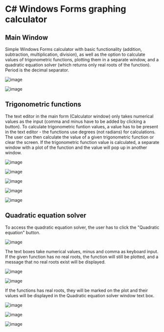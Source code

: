 # C# Windows Forms graphing calculator

## Main Window
Simple Windows Forms calculator with basic functionality (addition, subtraction, multiplication, division), as well as the option to calculate values of trigonometric functions, plotting them in a separate window, and a quadratic equation solver (which returns only real roots of the function). Period is the decimal separator.

![image](https://github.com/nuenen313/graphing-calculator/assets/129689130/49537749-2014-4fe4-8ebe-467290d8f405)

![image](https://github.com/nuenen313/graphing-calculator/assets/129689130/0abe4227-e84f-4114-ac56-b5c10e1f0549)


## Trigonometric functions
The text editor in the main form (Calculator window) only takes numerical values as the input (comma and minus have to be added by clicking a button). To calculate trigonometric funtion values, a value has to be present in the text editor - the functions use degrees (not radians) for calculations. The user can then calculate the value of a given trigonometric function or clear the screen. If the trigonometric function value is calculated, a separate window with a plot of the function and the value will pop up in another window. 

![image](https://github.com/nuenen313/graphing-calculator/assets/129689130/e213d1ab-679b-41c1-a048-6bd25c0cdc79)

![image](https://github.com/nuenen313/graphing-calculator/assets/129689130/b6680639-040e-4e4d-bae7-d8a89d7bac06)

![image](https://github.com/nuenen313/graphing-calculator/assets/129689130/e5231f07-9968-4c1d-a3f2-6cc609394e5a)

![image](https://github.com/nuenen313/graphing-calculator/assets/129689130/5f2c483f-5bc1-4d71-9e2a-fa0befbc1df5)

![image](https://github.com/nuenen313/graphing-calculator/assets/129689130/612ab328-48f8-4aa6-90f4-2973f287ecdd)


## Quadratic equation solver
To access the quadratic equation solver, the user has to click the "Quadratic equation" button. 

![image](https://github.com/nuenen313/graphing-calculator/assets/129689130/9320ac2c-48cf-42b2-8482-63bfdd0dac92)


The text boxes take numerical values, minus and comma as keyboard input. If the given function has no real roots, the function will still be plotted, and a message that no real roots exist will be displayed.


![image](https://github.com/nuenen313/graphing-calculator/assets/129689130/cb27b207-b4ca-4332-9106-dc3cd2744df9)

![image](https://github.com/nuenen313/graphing-calculator/assets/129689130/f0b69192-6bee-4715-bbf4-90388dc28df1)


If the functions has real roots, they will be marked on the plot and their values will be displayed in the Quadratic equation solver window text box.

![image](https://github.com/nuenen313/graphing-calculator/assets/129689130/729918c7-6844-496e-9ebc-4c57f85ed367)

![image](https://github.com/nuenen313/graphing-calculator/assets/129689130/a4639cd4-9360-4ffe-afad-460ffe55288d)


![image](https://github.com/nuenen313/plotting-calculator/assets/129689130/32f023e3-f3fd-463b-aa16-6ddcc7644829)


